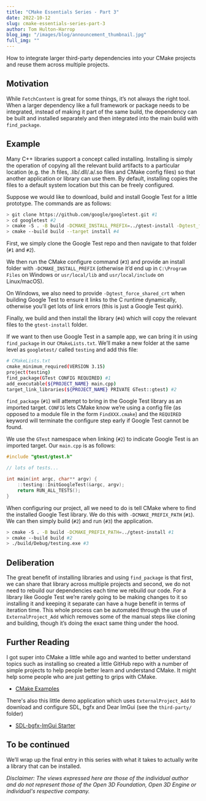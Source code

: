 ```yaml
---
title: "CMake Essentials Series - Part 3"
date: 2022-10-12
slug: cmake-essentials-series-part-3
author: Tom Hulton-Harrop
blog_img: "/images/blog/announcement_thumbnail.jpg"
full_img: ""
---
```


How to integrate larger third-party dependencies into your CMake projects and reuse them across multiple projects.

## Motivation

While `FetchContent` is great for some things, it’s not always the right tool. When a larger dependency like a full framework or package needs to be integrated, instead of making it part of the same build, the dependency can be built and installed separately and then integrated into the main build with `find_package`.

## Example

Many C++ libraries support a concept called installing. Installing is simply the operation of copying all the relevant build artifacts to a particular location (e.g. the .h files, .lib/.dll/.a/.so files and CMake config files) so that another application or library can use them. By default, installing copies the files to a default system location but this can be freely configured.

Suppose we would like to download, build and install Google Test for a little prototype. The commands are as follows:

```bash
> git clone https://github.com/google/googletest.git #1
> cd googletest #2
> cmake -S . -B build -DCMAKE_INSTALL_PREFIX=../gtest-install -Dgtest_force_shared_crt=ON #3
> cmake --build build --target install #4
```

First, we simply clone the Google Test repo and then navigate to that folder (`#1` and `#2`). 

We then run the CMake configure command (`#3`) and provide an install folder with `-DCMAKE_INSTALL_PREFIX` (otherwise it’d end up in `C:\Program Files` on Windows or `usr/local/lib` and `usr/local/include` on Linux/macOS). 

On Windows, we also need to provide `-Dgtest_force_shared_crt` when building Google Test to ensure it links to the C runtime dynamically, otherwise you’ll get lots of link errors (this is just a Google Test quirk). 

Finally, we build and then install the library (`#4`) which will copy the relevant files to the `gtest-install` folder.

If we want to then use Google Test in a sample app, we can bring it in using `find_package` in our `CMakeLists.txt`. We’ll make a new folder at the same level as `googletest/` called `testing` and add this file:

```bash
# CMakeLists.txt
cmake_minimum_required(VERSION 3.15)
project(testing)
find_package(GTest CONFIG REQUIRED) #1
add_executable(${PROJECT_NAME} main.cpp)
target_link_libraries(${PROJECT_NAME} PRIVATE GTest::gtest) #2
```

`find_package` (`#1`) will attempt to bring in the Google Test library as an imported target. `CONFIG` lets CMake know we’re using a config file (as opposed to a module file in the form `FindXXX.cmake`) and the `REQUIRED` keyword will terminate the configure step early if Google Test cannot be found. 

We use the `GTest` namespace when linking (`#2`) to indicate Google Test is an imported target. Our `main.cpp` is as follows:

```c++
#include "gtest/gtest.h"

// lots of tests...

int main(int argc, char** argv) {
    ::testing::InitGoogleTest(&argc, argv);
    return RUN_ALL_TESTS();
}
```

When configuring our project, all we need to do is tell CMake where to find the installed Google Test library. We do this with `-DCMAKE_PREFIX_PATH` (`#1`). We can then simply build (`#2`) and run (`#3`) the application.

```bash
> cmake -S . -B build -DCMAKE_PREFIX_PATH=../gtest-install #1
> cmake --build build #2
> ./build/Debug/testing.exe #3
```

## Deliberation

The great benefit of installing libraries and using `find_package` is that first, we can share that library across multiple projects and second, we do not need to rebuild our dependencies each time we rebuild our code. For a library like Google Test we’re rarely going to be making changes to it so installing it and keeping it separate can have a huge benefit in terms of iteration time. This whole process can be automated through the use of `ExternalProject_Add` which removes some of the manual steps like cloning and building, though it’s doing the exact same thing under the hood.

## Further Reading

I got super into CMake a little while ago and wanted to better understand topics such as installing so created a little GitHub repo with a number of simple projects to help people better learn and understand CMake. It might help some people who are just getting to grips with CMake.

* [CMake Examples](https://github.com/pr0g/cmake-examples)

There's also this little demo application which uses `ExternalProject_Add` to download and configure SDL, bgfx and Dear ImGui (see the `third-party/` folder)

* [SDL-bgfx-ImGui Starter](https://github.com/pr0g/sdl-bgfx-imgui-starter)

## To be continued

We’ll wrap up the final entry in this series with what it takes to actually write a library that can be installed.

_Disclaimer: The views expressed here are those of the individual author and do not represent those of the Open 3D Foundation, Open 3D Engine or individual's respective company._